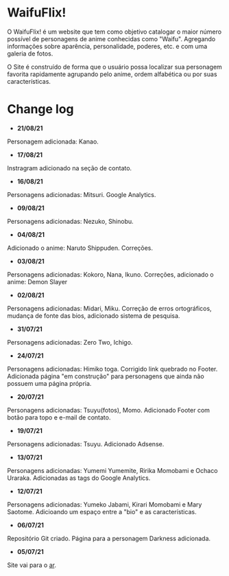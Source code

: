 # WaifuFlix!

O WaifuFlix! é um website que tem como objetivo catalogar o maior número possível de personagens de anime conhecidas como "Waifu". Agregando informações sobre aparência, personalidade, poderes, etc. e com uma galeria de fotos.

O Site é construído de forma que o usuário possa localizar sua personagem favorita rapidamente agrupando pelo anime, ordem alfabética ou por suas características. 

# Change log

- **21/08/21**

Personagem adicionada: Kanao.

- **17/08/21**

Instragram adicionado na seção de contato.

- **16/08/21**

Personagens adicionadas: Mitsuri. Google Analytics. 

- **09/08/21**

Personagens adicionadas: Nezuko, Shinobu.

- **04/08/21**

Adicionado o anime: Naruto Shippuden. Correções.

- **03/08/21**

Personagens adicionadas: Kokoro, Nana, Ikuno. Correções, adicionado o anime: Demon Slayer

- **02/08/21**

Personagens adicionadas: Midari, Miku. Correção de erros ortográficos, mudança de fonte das bios, adicionado sistema de pesquisa.

- **31/07/21**

Personagens adicionadas: Zero Two, Ichigo.

- **24/07/21**

Personagens adicionadas: Himiko toga. Corrigido link quebrado no Footer. Adicionada página "em construção" para personagens que ainda não possuem uma página própria.

- **20/07/21**

Personagens adicionadas: Tsuyu(fotos), Momo. Adicionado Footer com botão para topo e e-mail de contato.

- **19/07/21**

Personagens adicionadas: Tsuyu. Adicionado Adsense.

- **13/07/21**

Personagens adicionadas: Yumemi Yumemite, Ririka Momobami e Ochaco Uraraka. Adicionadas as tags do Google Analytics.

- **12/07/21**

Personagens adicionadas: Yumeko Jabami, Kirari Momobami e Mary Saotome. Adicioando um espaço entre a "bio" e as características.

- **06/07/21**

Repositório Git criado. Página para a personagem Darkness adicionada.

- **05/07/21**

Site vai para o [ar](http://waifuflix.com/ "Site oficial").







